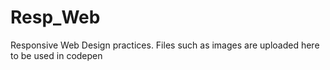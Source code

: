 # Resp_Web
Responsive Web Design practices. 
Files such as images are uploaded here to be used in codepen
